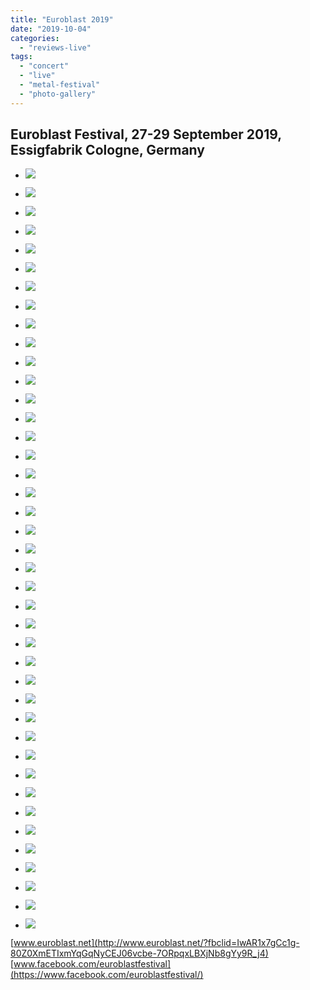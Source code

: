 ```yaml
---
title: "Euroblast 2019"
date: "2019-10-04"
categories: 
  - "reviews-live"
tags: 
  - "concert"
  - "live"
  - "metal-festival"
  - "photo-gallery"
---
```


## Euroblast Festival, 27-29 September 2019, Essigfabrik Cologne, Germany

- ![](https://www.hellbound.ca/wp-content/uploads/2019/10/Anima-Tempo.jpg)
    
- ![](https://www.hellbound.ca/wp-content/uploads/2019/10/Atlas.jpg)
    
- ![](https://www.hellbound.ca/wp-content/uploads/2019/10/Atlas1.jpg)
    
- ![](https://www.hellbound.ca/wp-content/uploads/2019/10/Azure.jpg)
    
- ![](https://www.hellbound.ca/wp-content/uploads/2019/10/Dead-Letter-Circus.jpg)
    
- ![](https://www.hellbound.ca/wp-content/uploads/2019/10/Kadinja.jpg)
    
- ![](https://www.hellbound.ca/wp-content/uploads/2019/10/Kin-Beneath-Chorus.jpg)
    
- ![](https://www.hellbound.ca/wp-content/uploads/2019/10/Klone.jpg)
    
- ![](https://www.hellbound.ca/wp-content/uploads/2019/10/Siamese.jpg)
    
- ![](https://www.hellbound.ca/wp-content/uploads/2019/10/Sunbeam-Overdrive.jpg)
    
- ![](https://www.hellbound.ca/wp-content/uploads/2019/10/The-Hirsch-Effect.jpg)
    
- ![](https://www.hellbound.ca/wp-content/uploads/2019/10/Uneven-Structure.jpg)
    
- ![](https://www.hellbound.ca/wp-content/uploads/2019/10/Valis-Ablaze.jpg)
    
- ![](https://www.hellbound.ca/wp-content/uploads/2019/10/Verdever.jpg)
    
- ![](https://www.hellbound.ca/wp-content/uploads/2019/10/Votum.jpg)
    
- ![](https://www.hellbound.ca/wp-content/uploads/2019/10/Wheel.jpg)
    

- ![](https://www.hellbound.ca/wp-content/uploads/2019/10/Betraying-the-Martyrs.jpg)
    
- ![](https://www.hellbound.ca/wp-content/uploads/2019/10/Car-Bomb.jpg)
    
- ![](https://www.hellbound.ca/wp-content/uploads/2019/10/Controversial.jpg)
    
- ![](https://www.hellbound.ca/wp-content/uploads/2019/10/Frostbitt.jpg)
    
- ![](https://www.hellbound.ca/wp-content/uploads/2019/10/Hypophora.jpg)
    
- ![](https://www.hellbound.ca/wp-content/uploads/2019/10/Shrezzers.jpg)
    
- ![](https://www.hellbound.ca/wp-content/uploads/2019/10/Special-Providence.jpg)
    
- ![](https://www.hellbound.ca/wp-content/uploads/2019/10/The-Haarp-Machine.jpg)
    
- ![](https://www.hellbound.ca/wp-content/uploads/2019/10/Thrailkill.jpg)
    
- ![](https://www.hellbound.ca/wp-content/uploads/2019/10/Tides-from-Nebula.jpg)
    
- ![](https://www.hellbound.ca/wp-content/uploads/2019/10/Tides-of-Man.jpg)
    
- ![](https://www.hellbound.ca/wp-content/uploads/2019/10/Voyager.jpg)
    

- ![](https://www.hellbound.ca/wp-content/uploads/2019/10/Aphyxion.jpg)
    
- ![](https://www.hellbound.ca/wp-content/uploads/2019/10/Arch-Echo.jpg)
    
- ![](https://www.hellbound.ca/wp-content/uploads/2019/10/Between-the-Burried-and-Me.jpg)
    
- ![](https://www.hellbound.ca/wp-content/uploads/2019/10/Cold-Night-for-Alligators.jpg)
    
- ![](https://www.hellbound.ca/wp-content/uploads/2019/10/Ghost-Iris.jpg)
    
- ![](https://www.hellbound.ca/wp-content/uploads/2019/10/Head-With-Wings.jpg)
    
- ![](https://www.hellbound.ca/wp-content/uploads/2019/10/Odd-Palace.jpg)
    
- ![](https://www.hellbound.ca/wp-content/uploads/2019/10/Rendezvous-Point.jpg)
    
- ![](https://www.hellbound.ca/wp-content/uploads/2019/10/Shokran.jpg)
    
- ![](https://www.hellbound.ca/wp-content/uploads/2019/10/Sleep-Token.jpg)
    
- ![](https://www.hellbound.ca/wp-content/uploads/2019/10/Strains.jpg)
    
- ![](https://www.hellbound.ca/wp-content/uploads/2019/10/Sunless-Dawn.jpg)
    
- ![](https://www.hellbound.ca/wp-content/uploads/2019/10/Vola.jpg)
    

[www.euroblast.net](http://www.euroblast.net/?fbclid=IwAR1x7gCc1g-80Z0XmETIxmYqGqNyCEJ06vcbe-7ORpqxLBXjNb8gYy9R_j4)  
[www.facebook.com/euroblastfestival](https://www.facebook.com/euroblastfestival/)
